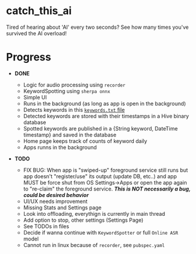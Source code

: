# catch_this_ai

Tired of hearing about 'AI' every two seconds? See how many times you've survived the AI overload!


# Progress 
* **DONE**
    * Logic for audio processing using `recorder`
    * KeywordSpotting using `sherpa onnx`
    * Simple UI
    * Runs in the background (as long as app is open in the background)
    * Detects keywords in this [`keywords.txt` file](./assets/sherpa-onnx-kws-zipformer-gigaspeech-3.3M-2024-01-01/keywords.txt)
    * Detected keywords are stored with their timestamps in a Hive binary database
    * Spotted keywords are published in a {String keyword, DateTime timestamp} and saved in the database
    * Home page keeps track of counts of keyword daily
    * Apps runns in the background

* **TODO**
    * FIX BUG: When app is "swiped-up" foreground service still runs but app doesn't "register/use" its output (update DB, etc..) and app MUST be force shut from OS Settings->Apps or open the app again to "re-claim" the foreground service. ***This is NOT necessarily a bug, could be desired behavior***
    * UI/UX needs improvement
    * Missing Stats and Settings page
    * Look into offloading, everythign is currently in main thread
    * Add option to stop, other settings (Settings Page)
    * See TODOs in files
    * Decide if wanna continue with `KeywordSpotter` or full `Online ASR` model
    * Cannot run in linux because of `recorder`, see `pubspec.yaml`
